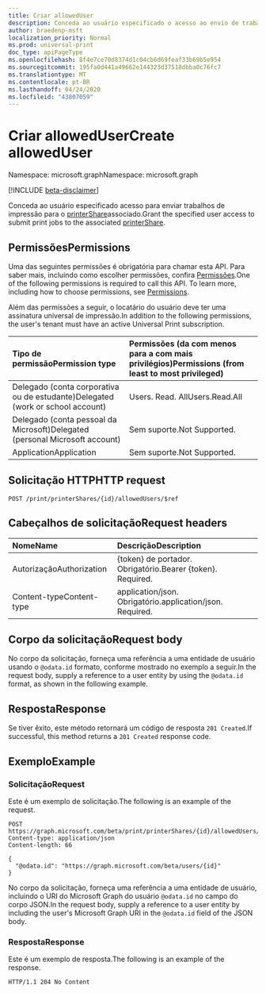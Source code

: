 ```yaml
---
title: Criar allowedUser
description: Conceda ao usuário especificado o acesso ao envio de trabalhos de impressão para o compartilhamento de impressora associado.
author: braedenp-msft
localization_priority: Normal
ms.prod: universal-print
doc_type: apiPageType
ms.openlocfilehash: 8f4e7ce70d8374d1c04cb6d69feaf33b69b5e954
ms.sourcegitcommit: 195fa0d441a49662e144323d37518dbba0c76fc7
ms.translationtype: MT
ms.contentlocale: pt-BR
ms.lasthandoff: 04/24/2020
ms.locfileid: "43807059"
---
```

# <a name="create-alloweduser"></a><span data-ttu-id="0f066-103">Criar allowedUser</span><span class="sxs-lookup"><span data-stu-id="0f066-103">Create allowedUser</span></span>

<span data-ttu-id="0f066-104">Namespace: microsoft.graph</span><span class="sxs-lookup"><span data-stu-id="0f066-104">Namespace: microsoft.graph</span></span>

[!INCLUDE [beta-disclaimer](../../includes/beta-disclaimer.md)]

<span data-ttu-id="0f066-105">Conceda ao usuário especificado acesso para enviar trabalhos de impressão para o [printerShare](../resources/printershare.md)associado.</span><span class="sxs-lookup"><span data-stu-id="0f066-105">Grant the specified user access to submit print jobs to the associated [printerShare](../resources/printershare.md).</span></span>

## <a name="permissions"></a><span data-ttu-id="0f066-106">Permissões</span><span class="sxs-lookup"><span data-stu-id="0f066-106">Permissions</span></span>
<span data-ttu-id="0f066-p101">Uma das seguintes permissões é obrigatória para chamar esta API. Para saber mais, incluindo como escolher permissões, confira [Permissões](/graph/permissions-reference).</span><span class="sxs-lookup"><span data-stu-id="0f066-p101">One of the following permissions is required to call this API. To learn more, including how to choose permissions, see [Permissions](/graph/permissions-reference).</span></span>

<span data-ttu-id="0f066-109">Além das permissões a seguir, o locatário do usuário deve ter uma assinatura universal de impressão.</span><span class="sxs-lookup"><span data-stu-id="0f066-109">In addition to the following permissions, the user's tenant must have an active Universal Print subscription.</span></span>

|<span data-ttu-id="0f066-110">Tipo de permissão</span><span class="sxs-lookup"><span data-stu-id="0f066-110">Permission type</span></span> | <span data-ttu-id="0f066-111">Permissões (da com menos para a com mais privilégios)</span><span class="sxs-lookup"><span data-stu-id="0f066-111">Permissions (from least to most privileged)</span></span> |
|:---------------|:--------------------------------------------|
|<span data-ttu-id="0f066-112">Delegado (conta corporativa ou de estudante)</span><span class="sxs-lookup"><span data-stu-id="0f066-112">Delegated (work or school account)</span></span>| <span data-ttu-id="0f066-113">Users. Read. All</span><span class="sxs-lookup"><span data-stu-id="0f066-113">Users.Read.All</span></span> |
|<span data-ttu-id="0f066-114">Delegado (conta pessoal da Microsoft)</span><span class="sxs-lookup"><span data-stu-id="0f066-114">Delegated (personal Microsoft account)</span></span>|<span data-ttu-id="0f066-115">Sem suporte.</span><span class="sxs-lookup"><span data-stu-id="0f066-115">Not Supported.</span></span>|
|<span data-ttu-id="0f066-116">Application</span><span class="sxs-lookup"><span data-stu-id="0f066-116">Application</span></span>|<span data-ttu-id="0f066-117">Sem suporte.</span><span class="sxs-lookup"><span data-stu-id="0f066-117">Not Supported.</span></span>|

## <a name="http-request"></a><span data-ttu-id="0f066-118">Solicitação HTTP</span><span class="sxs-lookup"><span data-stu-id="0f066-118">HTTP request</span></span>
<!-- { "blockType": "ignored" } -->
```http
POST /print/printerShares/{id}/allowedUsers/$ref
```
## <a name="request-headers"></a><span data-ttu-id="0f066-119">Cabeçalhos de solicitação</span><span class="sxs-lookup"><span data-stu-id="0f066-119">Request headers</span></span>
| <span data-ttu-id="0f066-120">Nome</span><span class="sxs-lookup"><span data-stu-id="0f066-120">Name</span></span>          | <span data-ttu-id="0f066-121">Descrição</span><span class="sxs-lookup"><span data-stu-id="0f066-121">Description</span></span>   |
|:--------------|:--------------|
| <span data-ttu-id="0f066-122">Autorização</span><span class="sxs-lookup"><span data-stu-id="0f066-122">Authorization</span></span> | <span data-ttu-id="0f066-p102">{token} de portador. Obrigatório.</span><span class="sxs-lookup"><span data-stu-id="0f066-p102">Bearer {token}. Required.</span></span> |
| <span data-ttu-id="0f066-125">Content-type</span><span class="sxs-lookup"><span data-stu-id="0f066-125">Content-type</span></span>  | <span data-ttu-id="0f066-p103">application/json. Obrigatório.</span><span class="sxs-lookup"><span data-stu-id="0f066-p103">application/json. Required.</span></span>|

## <a name="request-body"></a><span data-ttu-id="0f066-128">Corpo da solicitação</span><span class="sxs-lookup"><span data-stu-id="0f066-128">Request body</span></span>
<span data-ttu-id="0f066-129">No corpo da solicitação, forneça uma referência a uma entidade de usuário usando o `@odata.id` formato, conforme mostrado no exemplo a seguir.</span><span class="sxs-lookup"><span data-stu-id="0f066-129">In the request body, supply a reference to a user entity by using the `@odata.id` format, as shown in the following example.</span></span>

## <a name="response"></a><span data-ttu-id="0f066-130">Resposta</span><span class="sxs-lookup"><span data-stu-id="0f066-130">Response</span></span>
<span data-ttu-id="0f066-131">Se tiver êxito, este método retornará um código de resposta `201 Created`.</span><span class="sxs-lookup"><span data-stu-id="0f066-131">If successful, this method returns a `201 Created` response code.</span></span>

## <a name="example"></a><span data-ttu-id="0f066-132">Exemplo</span><span class="sxs-lookup"><span data-stu-id="0f066-132">Example</span></span>
### <a name="request"></a><span data-ttu-id="0f066-133">Solicitação</span><span class="sxs-lookup"><span data-stu-id="0f066-133">Request</span></span>
<span data-ttu-id="0f066-134">Este é um exemplo de solicitação.</span><span class="sxs-lookup"><span data-stu-id="0f066-134">The following is an example of the request.</span></span>

<!-- {
  "blockType": "request",
  "name": "create_alloweduser_from_printers"
}-->
```http
POST https://graph.microsoft.com/beta/print/printerShares/{id}/allowedUsers/$ref
Content-type: application/json
Content-length: 66

{
  "@odata.id": "https://graph.microsoft.com/beta/users/{id}"
}
```
<span data-ttu-id="0f066-135">No corpo da solicitação, forneça uma referência a uma entidade de usuário, incluindo o URI do Microsoft Graph do usuário `@odata.id` no campo do corpo JSON.</span><span class="sxs-lookup"><span data-stu-id="0f066-135">In the request body, supply a reference to a user entity by including the user's Microsoft Graph URI in the `@odata.id` field of the JSON body.</span></span>

### <a name="response"></a><span data-ttu-id="0f066-136">Resposta</span><span class="sxs-lookup"><span data-stu-id="0f066-136">Response</span></span>
<span data-ttu-id="0f066-137">Este é um exemplo de resposta.</span><span class="sxs-lookup"><span data-stu-id="0f066-137">The following is an example of the response.</span></span> 
<!-- {
  "blockType": "response",
  "truncated": true,
  "@odata.type": "microsoft.graph.None"
} -->
```http
HTTP/1.1 204 No Content
```

<!-- uuid: 8fcb5dbc-d5aa-4681-8e31-b001d5168d79
2015-10-25 14:57:30 UTC -->
<!-- {
  "type": "#page.annotation",
  "description": "Create allowedUser",
  "keywords": "",
  "section": "documentation",
  "tocPath": ""
}-->
